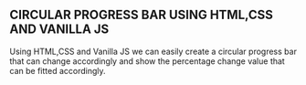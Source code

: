 ## CIRCULAR PROGRESS BAR USING HTML,CSS AND VANILLA JS

Using HTML,CSS and Vanilla JS we can easily create a circular progress bar that can change accordingly and show the percentage change value that can be fitted accordingly.